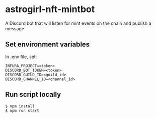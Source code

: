 # astrogirl-nft-mintbot

A Discord bot that will listen for mint events on the chain and publish a message.

## Set environment variables

In .env file, set:

```
INFURA_PROJECT=<token>
DISCORD_BOT_TOKEN=<token>
DISCORD_GUILD_ID=<guild_id>
DISCORD_CHANNEL_ID=<channel_id>
```

## Run script locally

```sh
$ npm install
$ npm run start
```